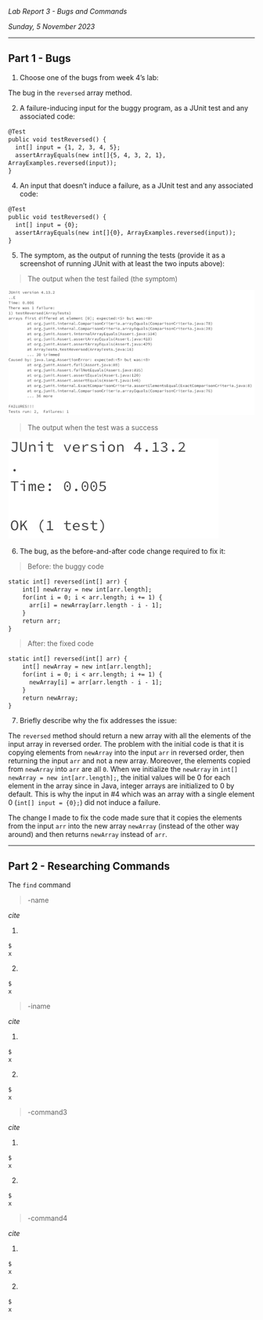 *Lab Report 3 - Bugs and Commands*

*Sunday, 5 November 2023*

---

## Part 1 - Bugs

1. Choose one of the bugs from week 4’s lab:

The bug in the ```reversed``` array method.

2. A failure-inducing input for the buggy program, as a JUnit test and any associated code:

```
@Test
public void testReversed() {
  int[] input = {1, 2, 3, 4, 5};
  assertArrayEquals(new int[]{5, 4, 3, 2, 1}, ArrayExamples.reversed(input));
}
```

4. An input that doesn’t induce a failure, as a JUnit test and any associated code:

```
@Test
public void testReversed() {
  int[] input = {0};
  assertArrayEquals(new int[]{0}, ArrayExamples.reversed(input));
}
```

5. The symptom, as the output of running the tests (provide it as a screenshot of running JUnit with at least the two inputs above):

> The output when the test failed (the symptom)

![Image](labreport3fail.png)

> The output when the test was a success

![Image](labreport3success.png)

6. The bug, as the before-and-after code change required to fix it:

> Before: the buggy code
```
static int[] reversed(int[] arr) {
    int[] newArray = new int[arr.length];
    for(int i = 0; i < arr.length; i += 1) {
      arr[i] = newArray[arr.length - i - 1];
    }
    return arr;
}
```

> After: the fixed code
```
static int[] reversed(int[] arr) {
    int[] newArray = new int[arr.length];
    for(int i = 0; i < arr.length; i += 1) {
      newArray[i] = arr[arr.length - i - 1];
    }
    return newArray;
}
```

7. Briefly describe why the fix addresses the issue:

The ```reversed``` method should return a new array with all the elements of the input array in reversed order. The problem with the initial code is that it is copying elements from ```newArray``` into the input ```arr``` in reversed order, then returning the input ```arr``` and not a new array. Moreover, the elements copied from ```newArray``` into ```arr``` are all ```0```. When we initialize the ```newArray``` in ```int[] newArray = new int[arr.length];```, the initial values will be 0 for each element in the array since in Java, integer arrays are initialized to 0 by default. This is why the input in #4 which was an array with a single element 0 (```int[] input = {0};```) did not induce a failure.

The change I made to fix the code made sure that it copies the elements from the input ```arr``` into the new array ```newArray``` (instead of the other way around) and then returns ```newArray``` instead of ```arr```.

---

## Part 2 - Researching Commands

The ```find``` command

> -name

*cite*

1. 

```
$
x
```

2. 
 
```
$
x
```

> -iname

*cite*

1. 
 
```
$
x
```

2. 
 
```
$
x
```

> -command3

*cite*

1. 
 
```
$
x
```

2. 
 
```
$
x
```

> -command4

*cite*

1. 
 
```
$
x
```

2. 
 
```
$
x
```
